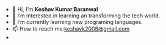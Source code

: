 - 👋 Hi, I’m **Keshav Kumar Baranwal**
- 👀 I’m interested in learning an transforming the tech world.
- 🌱 I’m currently learning new programing languages.
- 📫 How to reach me:keshavk2008@gmail.com
-

<!---
Keshav-brnwl/Keshav-brnwl is a ✨ special ✨ repository because its `README.md` (this file) appears on your GitHub profile.
You can click the Preview link to take a look at your changes.
--->
